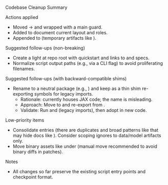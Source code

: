 Codebase Cleanup Summary

Actions applied
- Moved  →  and wrapped with a main guard.
- Added  to document current layout and roles.
- Appended  to  (temporary artifacts like ).

Suggested follow-ups (non-breaking)
- Create a light  at repo root with quickstart and links to  and  specs.
- Normalize script output paths (e.g.,  via a CLI flag) to avoid proliferating filenames.

Suggested follow-ups (with backward-compatible shims)
- Rename  to a neutral package (e.g., ) and keep  as a thin shim re-exporting symbols for legacy imports.
  - Rationale:  currently houses JAX code; the name is misleading.
  - Approach: Move  to  and re-export from .
  - Validate: Run  and  (legacy imports), then adopt  in new code.

Low-priority items
- Consolidate  entries (there are duplicates and broad patterns like  that may hide docs like ). Consider scoping ignores to data/model artifacts only.
- Move binary assets like  under  (manual move recommended to avoid binary diffs in patches).

Notes
- All changes so far preserve the existing script entry points and checkpoint format.
